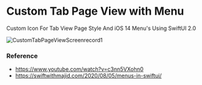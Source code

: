 # Custom Tab Page View with Menu

Custom Icon For Tab View Page Style And iOS 14 Menu's Using SwiftUI 2.0

![CustomTabPageViewScreenrecord1](https://user-images.githubusercontent.com/3436468/101125984-7b04a280-3635-11eb-803c-f2281972574c.gif)

### Reference

- https://www.youtube.com/watch?v=c3nn5VXohn0
- https://swiftwithmajid.com/2020/08/05/menus-in-swiftui/
